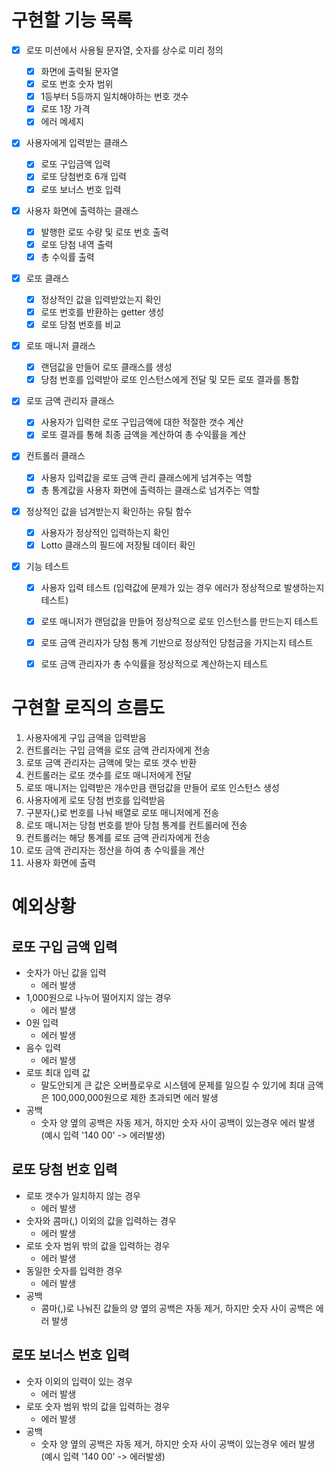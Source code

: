 # 구현할 기능 목록

- [x] 로또 미션에서 사용될 문자열, 숫자를 상수로 미리 정의

  - [x] 화면에 출력될 문자열
  - [x] 로또 번호 숫자 범위
  - [x] 1등부터 5등까지 일치해야하는 번호 갯수
  - [x] 로또 1장 가격
  - [x] 에러 메세지

- [x] 사용자에게 입력받는 클래스

  - [x] 로또 구입금액 입력
  - [x] 로또 당첨번호 6개 입력
  - [x] 로또 보너스 번호 입력

- [x] 사용자 화면에 출력하는 클래스

  - [x] 발행한 로또 수량 및 로또 번호 출력
  - [x] 로또 당첨 내역 출력
  - [x] 총 수익률 출력

- [x] 로또 클래스

  - [x] 정상적인 값을 입력받았는지 확인
  - [x] 로또 번호를 반환하는 getter 생성
  - [x] 로또 당첨 번호를 비교

- [x] 로또 매니저 클래스

  - [x] 랜덤값을 만들어 로또 클래스를 생성
  - [x] 당첨 번호를 입력받아 로또 인스턴스에게 전달 및 모든 로또 결과를 통합

- [x] 로또 금액 관리자 클래스

  - [x] 사용자가 입력한 로또 구입금액에 대한 적절한 갯수 계산
  - [x] 로또 결과를 통해 최종 금액을 계산하여 총 수익률을 계산

- [x] 컨트롤러 클래스

  - [x] 사용자 입력값을 로또 금액 관리 클래스에게 넘겨주는 역할
  - [x] 총 통계값을 사용자 화면에 출력하는 클래스로 넘겨주는 역할

- [x] 정상적인 값을 넘겨받는지 확인하는 유틸 함수

  - [x] 사용자가 정상적인 입력하는지 확인
  - [x] Lotto 클래스의 필드에 저장될 데이터 확인

- [x] 기능 테스트

  - [x] 사용자 입력 테스트 (입력값에 문제가 있는 경우 에러가 정상적으로 발생하는지 테스트)

  - [x] 로또 매니저가 랜덤값을 만들어 정상적으로 로또 인스턴스를 만드는지 테스트

  - [x] 로또 금액 관리자가 당첨 통계 기반으로 정상적인 당첨금을 가지는지 테스트
  - [x] 로또 금액 관리자가 총 수익률을 정상적으로 계산하는지 테스트

# 구현할 로직의 흐름도

1. 사용자에게 구입 금액을 입력받음
2. 컨트롤러는 구입 금액을 로또 금액 관리자에게 전송
3. 로또 금액 관리자는 금액에 맞는 로또 갯수 반환
4. 컨트롤러는 로또 갯수를 로또 매니저에게 전달
5. 로또 매니저는 입력받은 개수만큼 랜덤값을 만들어 로또 인스턴스 생성
6. 사용자에게 로또 당첨 번호를 입력받음
7. 구분자(,)로 번호를 나눠 배열로 로또 매니저에게 전송
8. 로또 매니저는 당첨 번호를 받아 당첨 통계를 컨트롤러에 전송
9. 컨트롤러는 해당 통계를 로또 금액 관리자에게 전송
10. 로또 금액 관리자는 정산을 하여 총 수익률을 계산
11. 사용자 화면에 출력

# 예외상황

## 로또 구입 금액 입력

- 숫자가 아닌 값을 입력
  - 에러 발생
- 1,000원으로 나누어 떨어지지 않는 경우
  - 에러 발생
- 0원 입력
  - 에러 발생
- 음수 입력
  - 에러 발생
- 로또 최대 입력 값
  - 말도안되게 큰 값은 오버플로우로 시스템에 문제를 일으킬 수 있기에 최대 금액은 100,000,000원으로 제한 초과되면 에러 발생
- 공백
  - 숫자 양 옆의 공백은 자동 제거, 하지만 숫자 사이 공백이 있는경우 에러 발생
    (예시 입력 '140 00' -> 에러발생)

## 로또 당첨 번호 입력

- 로또 갯수가 일치하지 않는 경우
  - 에러 발생
- 숫자와 콤마(,) 이외의 값을 입력하는 경우
  - 에러 발생
- 로또 숫자 범위 밖의 값을 입력하는 경우
  - 에러 발생
- 동일한 숫자를 입력한 경우
  - 에러 발생
- 공백
  - 콤마(,)로 나눠진 값들의 양 옆의 공백은 자동 제거, 하지만 숫자 사이 공백은 에러 발생

## 로또 보너스 번호 입력

- 숫자 이외의 입력이 있는 경우
  - 에러 발생
- 로또 숫자 범위 밖의 값을 입력하는 경우
  - 에러 발생
- 공백
  - 숫자 양 옆의 공백은 자동 제거, 하지만 숫자 사이 공백이 있는경우 에러 발생
    (예시 입력 '140 00' -> 에러발생)
